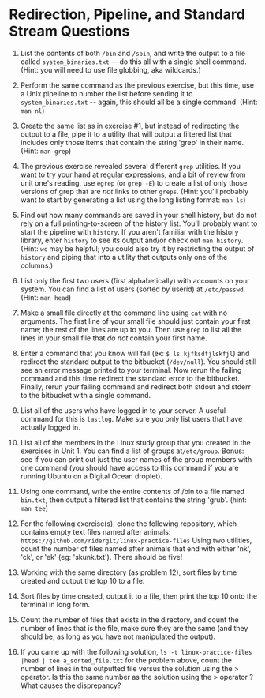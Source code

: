 # Redirection, Pipeline, and Standard Stream Questions

1. List the contents of both `/bin` and `/sbin`, and write the output to a file called `system_binaries.txt` -- do this all with a single shell command. (Hint: you will need to use file globbing, aka wildcards.)

1. Perform the same command as the previous exercise, but this time, use a Unix pipeline to number the list before sending it to `system_binaries.txt` -- again, this should all be a single command. (Hint: `man nl`)

1. Create the same list as in exercise #1, but instead of redirecting the output to a file, pipe it to a utility that will output a filtered list that includes only those items that contain the string 'grep' in their name. (Hint: `man grep`)

1. The previous exercise revealed several different `grep` utilities. If you want to try your hand at regular expressions, and a bit of review from unit one's reading, use `egrep` (or `grep -E`) to create a list of only those versions of grep that are _not_ links to other `greps`. (Hint: you'll probably want to start by generating a list using the long listing format: `man ls`)

1. Find out how many commands are saved in your shell history, but do not rely on a full printing-to-screen of the history list. You'll probably want to start the pipeline with `history`. If you aren't familiar with the history library, enter `history` to see its output and/or check out `man history`. (Hint: `wc` may be helpful; you could also try it by restricting the output of `history` and piping that into a utility that outputs only one of the columns.)

1. List only the first two users (first alphabetically) with accounts on your system. You can find a list of users (sorted by userid) at `/etc/passwd`. (Hint: `man head`)

1. Make a small file directly at the command line using `cat` with no arguments. The first line of your small file should just contain your first name; the rest of the lines are up to you. Then use `grep` to list all the lines in your small file that *do not* contain your first name.

1. Enter a command that you know will fail (ex: `$ ls kjfksdfjlskfjl`) and redirect the standard output to the bitbucket (`/dev/null`). You should still see an error message printed to your terminal. Now rerun the failing command and this time redirect the standard error to the bitbucket. Finally, rerun your failing command and redirect both stdout and stderr to the bitbucket with a single command.

1. List all of the users who have logged in to your server. A useful command for this is ​`lastlog​`. Make sure you only list users that have actually logged in.

1. List all of the members in the Linux study group that you created in the exercises in Unit 1. You can find a list of groups at ​`/etc/group​`. Bonus: see if you can print out just the user names of the group members with one command (you should have access to this command if you are running Ubuntu on a Digital Ocean droplet).

1. Using one command, write the entire contents of /bin to a file named `bin.txt`, then output a filtered list that contains the string 'grub'. (hint: `man tee`)

1. For the following exercise(s), clone the following repository, which contains empty text files named after animals: `https://github.com/ridergit/linux-practice-files`
Using two utilities, count the number of files named after animals that end with either 'nk', 'ck', or 'ek' (eg: 'skunk.txt'). There should be five!

1. Working with the same directory (as problem 12), sort files by time created and output the top 10 to a file.

1. Sort files by time created, output it to a file, then print the top 10 onto the terminal in long form.

1. Count the number of files that exists in the directory, and count the number of lines that is the file, make sure they are the same (and they should be, as long as you have not manipulated the output).

1. If you came up with the following solution, `ls -t linux-practice-files |head | tee a_sorted_file.txt` for the problem above, count the number of lines in the outputted file versus the solution using the > operator. Is this the same number as the solution using the > operator ? What causes the disprepancy?
